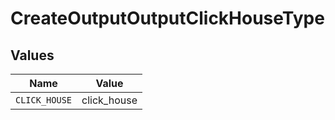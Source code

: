 # CreateOutputOutputClickHouseType


## Values

| Name          | Value         |
| ------------- | ------------- |
| `CLICK_HOUSE` | click_house   |